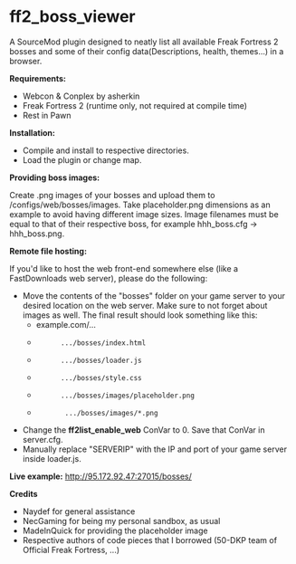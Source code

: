 # ff2_boss_viewer
A SourceMod plugin designed to neatly list all available Freak Fortress 2 bosses and some of their config data(Descriptions, health, themes...)
in a browser.

**Requirements:**
- Webcon & Conplex by asherkin
- Freak Fortress 2 (runtime only, not required at compile time)
- Rest in Pawn

**Installation:**
- Compile and install to respective directories. 
- Load the plugin or change map.

**Providing boss images:**

Create .png images of your bosses and upload them to /configs/web/bosses/images.
Take placeholder.png dimensions as an example to avoid having different image sizes.
Image filenames must be equal to that of their respective boss, for example hhh_boss.cfg -> hhh_boss.png.

**Remote file hosting:**

If you'd like to host the web front-end somewhere else (like a FastDownloads web server), please do the following:
- Move the contents of the "bosses" folder on your game server to your desired location on the web server.
    Make sure to not forget about images as well. The final result should look something like this:
    - example.com/...
    -           .../bosses/index.html
    -           .../bosses/loader.js
    -           .../bosses/style.css
    -           .../bosses/images/placeholder.png
    -            .../bosses/images/*.png

- Change the **ff2list_enable_web** ConVar to 0. Save that ConVar in server.cfg.
- Manually replace "SERVERIP" with the IP and port of your game server inside loader.js.

**Live example:**
http://95.172.92.47:27015/bosses/

**Credits**
- Naydef for general assistance
- NecGaming for being my personal sandbox, as usual
- MadeInQuick for providing the placeholder image
- Respective authors of code pieces that I borrowed (50-DKP team of Official Freak Fortress, ...)
